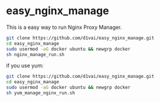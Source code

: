# easy_nginx_manage

This is a easy way to run Nginx Proxy Manager.

```bash
git clone https://github.com/d1vai/easy_nginx_manage.git
cd easy_nginx_manage
sudo usermod -aG docker ubuntu && newgrp docker
sh nginx_manage_run.sh
```

if you use yum:
```bash
git clone https://github.com/d1vai/easy_nginx_manage.git
cd easy_nginx_manage
sudo usermod -aG docker ubuntu && newgrp docker
sh yum_manage_nginx_run.sh
```
